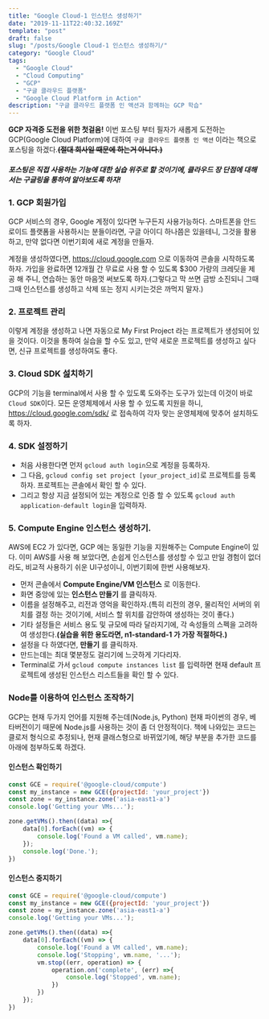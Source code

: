 ```yaml
---
title: "Google Cloud-1 인스턴스 생성하기"
date: "2019-11-11T22:40:32.169Z"
template: "post"
draft: false
slug: "/posts/Google Cloud-1 인스턴스 생성하기/"
category: "Google Cloud"
tags:
  - "Google Cloud"
  - "Cloud Computing"
  - "GCP"
  - "구글 클라우드 플랫폼"
  - "Google Cloud Platform in Action"
description: "구글 클라우드 플랫폼 인 액션과 함께하는 GCP 학습"
---
```

__GCP 자격증 도전을 위한 첫걸음!__
이번 포스팅 부터 필자가 새롭게 도전하는 GCP(Google Cloud Platform)에 대하여 `구글 클라우드 플랫폼 인 액션` 이라는 책으로 포스팅을 하겠다.__~~(절대 회사일 때문에 하는거 아니다.)~~__</br>

#### *포스팅은 직접 사용하는 기능에 대한 실습 위주로 할 것이기에, 클라우드 장 단점에 대해서는 구글링을 통하여 알아보도록 하자!*

### 1. GCP 회원가입
GCP 서비스의 경우, Google 계정이 있다면 누구든지 사용가능하다. 스마트폰을 안드로이드 플랫폼을 사용하시는 분들이라면, 구글 아이디 하나쯤은 있을테니, 그것을 활용하고, 만약 없다면 이번기회에 새로 계정을 만들자.</br>

계정을 생성하였다면, https://cloud.google.com 으로 이동하여 콘솔을 시작하도록 하자. 가입을 완료하면 12개월 간 무료로 사용 할 수 있도록 $300 가량의 크레딧을 제공 해 주니, 연습하는 동안 마음껏 써보도록 하자.(그렇다고 막 쓰면 금방 소진되니 그때 그때 인스턴스를 생성하고 삭제 또는 정지 시키는것은 까먹지 말자.)

### 2. 프로젝트 관리
이렇게 계정을 생성하고 나면 자동으로 My First Project 라는 프로젝트가 생성되어 있을 것이다. 이것을 통하여 실습을 할 수도 있고, 만약 새로운 프로젝트를 생성하고 싶다면, 신규 프로젝트를 생성하여도 좋다.

### 3. Cloud SDK 섪치하기
GCP의 기능을 terminal에서 사용 할 수 있도록 도와주는 도구가 있는데 이것이 바로 `Cloud SDK`이다. 모든 운영체제에서 사용 할 수 있도록 지원을 하니, https://cloud.google.com/sdk/ 로 접속하여 각자 맞는 운영체제에 맞추어 설치하도록 하자.

### 4. SDK 설정하기
  - 처음 사용한다면 먼저 `gcloud auth login`으로 계정을 등록하자.
  - 그 다음, `gcloud config set project [your_project_id]`로 프로젝트를 등록하자. 프로젝트는 콘솔에서 확인 할 수 있다.
  - 그리고 항상 지금 설정되어 있는 계정으로 인증 할 수 있도록 `gcloud auth application-default login`을 입력하자.

### 5. Compute Engine 인스턴스 생성하기.
AWS에 EC2 가 있다면, GCP 에는 동일한 기능을 지원해주는 Compute Engine이 있다. 이미 AWS를 사용 해 보았다면, 손쉽게 인스턴스를 생성할 수 있고 만일 경험이 없더라도, 비교적 사용하기 쉬운 UI구성이니, 이번기회에 한번 사용해보자.
- 먼저 콘솔에서 __Compute Engine/VM 인스턴스__ 로 이동한다.
- 화면 중앙에 있는 __인스턴스 만들기__ 를 클릭하자.
- 이름을 설정해주고, 리전과 영억을 확인하자.(특히 리전의 경우, 물리적인 서버의 위치를 결정 하는 것이기에, 서비스 할 위치를 감안하여 생성하는 것이 좋다.)
- 기타 설정들은 서비스 용도 및 규모에 따라 달라지기에, 각 속성들의 스펙을 고려하여 생성한다.__(실습을 위한 용도라면, n1-standard-1 가 가장 적절하다.)__
- 설정을 다 하였다면, __만들기__ 를 클릭하자.
- 만드는데는 최대 몇분정도 걸리기에 느긋하게 기다리자.
- Terminal로 가서 `gcloud compute instances list` 를 입력하면 현재 default 프로젝트에 생성된 인스턴스 리스트들을 확인 할 수 있다.

### Node를 이용하여 인스턴스 조작하기
GCP는 현재 두가지 언어를 지원해 주는데(Node.js, Python) 현재 파이썬의 경우, 베타버전이기 때문에 Node.js를 사용하는 것이 좀 더 안정적이다. 책에 나와있는 코드는 클로저 형식으로 추정되나, 현재 클래스형으로 바뀌었기에, 해당 부분을 추가한 코드를 아래에 첨부하도록 하겠다.

#### 인스턴스 확인하기
```Javascript
const GCE = require('@google-cloud/compute')
const my_instance = new GCE({projectId: 'your_project'})
const zone = my_instance.zone('asia-east1-a')
console.log('Getting your VMs...');

zone.getVMs().then((data) =>{
    data[0].forEach((vm) => {
        console.log('Found a VM called', vm.name);
    });
    console.log('Done.');
})
```

#### 인스턴스 중지하기
```Javascript
const GCE = require('@google-cloud/compute')
const my_instance = new GCE({projectId: 'your_project'})
const zone = my_instance.zone('asia-east1-a')
console.log('Getting your VMs...');

zone.getVMs().then((data) =>{
    data[0].forEach((vm) => {
        console.log('Found a VM called', vm.name);
        console.log('Stopping', vm.name, '...');
        vm.stop((err, operation) => {
            operation.on('complete', (err) =>{
                console.log('Stopped', vm.name);
            })
        })
    });
})
```